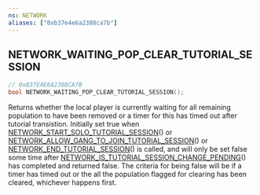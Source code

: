 ```yaml
---
ns: NETWORK
aliases: ["0xb37e4e6a2388ca7b"]
---
```

## NETWORK_WAITING_POP_CLEAR_TUTORIAL_SESSION

```c
// 0xB37E4E6A2388CA7B
bool NETWORK_WAITING_POP_CLEAR_TUTORIAL_SESSION();
```

Returns whether the local player is currently waiting for all remaining population to have been removed or a timer for this has timed out after tutorial transistion. Initially set true when [NETWORK_START_SOLO_TUTORIAL_SESSION](#_0x17E0198B3882C2CB)() or [NETWORK_ALLOW_GANG_TO_JOIN_TUTORIAL_SESSION](#_0xFB680D403909DC70)() or [NETWORK_END_TUTORIAL_SESSION](#_0xD0AFAFF5A51D72F7)() is called, and will only be set false some time after [NETWORK_IS_TUTORIAL_SESSION_CHANGE_PENDING](#_0x35F0B98A8387274D)() has completed and returned false. The criteria for being false will be if a timer has timed out or the all the population flagged for clearing has been cleared, whichever happens first.

